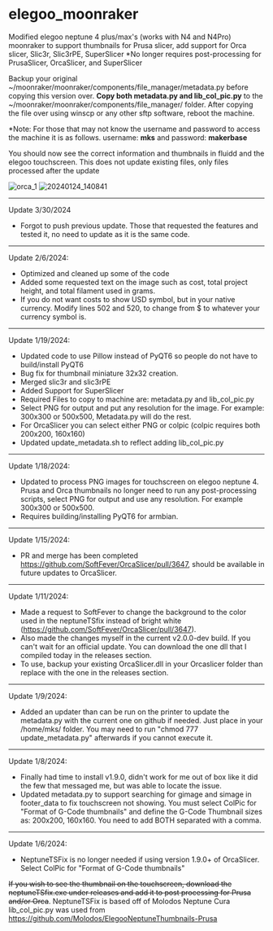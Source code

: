 # elegoo_moonraker
Modified elegoo neptune 4 plus/max's (works with N4 and N4Pro) moonraker to support thumbnails for Prusa slicer, add support for Orca slicer, Slic3r, Slic3rPE, SuperSlicer
*No longer requires post-processing for PrusaSlicer, OrcaSlicer, and SuperSlicer

Backup your original ~/moonraker/moonraker/components/file_manager/metadata.py before copying this version over. **Copy both metadata.py and lib_col_pic.py** to the ~/moonraker/moonraker/components/file_manager/ folder.  After copying the file over using winscp or any other sftp software, reboot the machine.

*Note: For those that may not know the username and password to access the machine it is as follows. username: **mks** and password: **makerbase**


You should now see the correct information and thumbnails in fluidd and the elegoo touchscreen. This does not update existing files, only files processed after the update

![orca_1](https://github.com/VBitsHub/elegoo_moonraker/assets/62845219/207207ef-c9b5-4514-9a51-ad72684ecd93)
![20240124_140841](https://github.com/VBitsHub/elegoo_moonraker/assets/62845219/c4264911-af27-4be2-8b8a-9e9892b9fece)


-----------------
Update 3/30/2024
- Forgot to push previous update. Those that requested the features and tested it, no need to update as it is the same code.

-----------------
Update 2/6/2024:
- Optimized and cleaned up some of the code
- Added some requested text on the image such as cost, total project height, and total filament used in grams.
- If you do not want costs to show USD symbol, but in your native currency. Modify lines 502 and 520, to change from $ to whatever your currency symbol is.

-----------------
Update 1/19/2024: 
- Updated code to use Pillow instead of PyQT6 so people do not have to build/install PyQT6
- Bug fix for thumbnail miniature 32x32 creation.
- Merged slic3r and slic3rPE
- Added Support for SuperSlicer
- Required Files to copy to machine are: metadata.py and lib_col_pic.py
- Select PNG for output and put any resolution for the image. For example: 300x300 or 500x500, Metadata.py will do the rest.
- For OrcaSlicer you can select either PNG or colpic (colpic requires both 200x200, 160x160)
- Updated update_metadata.sh to reflect adding lib_col_pic.py

-----------------
Update 1/18/2024: 
- Updated to process PNG images for touchscreen on elegoo neptune 4. Prusa and Orca thumbnails no longer need to run any post-processing scripts, select PNG for output and use any resolution. For example 300x300 or 500x500.
- Requires building/installing PyQT6 for armbian.

-----------------
Update 1/15/2024: 
- PR and merge has been completed https://github.com/SoftFever/OrcaSlicer/pull/3647, should be available in future updates to OrcaSlicer. 

-----------------
Update 1/11/2024: 
- Made a request to SoftFever to change the background to the color used in the neptuneTSfix instead of bright white (https://github.com/SoftFever/OrcaSlicer/pull/3647). 
- Also made the changes myself in the current v2.0.0-dev build. If you can't wait for an official update. You can download the one dll that I compiled today in the releases section.
- To use, backup your existing OrcaSlicer.dll in your Orcaslicer folder than  replace with the one in the releases section.

-----------------
Update 1/9/2024: 
- Added an updater than can be run on the printer to update the metadata.py with the current one on github if needed. Just place in your /home/mks/ folder. You may need to run "chmod 777 update_metadata.py" afterwards if you cannot execute it.

-----------------
Update 1/8/2024: 
- Finally had time to install v1.9.0, didn't work for me out of box like it did the few that messaged me, but was able to locate the issue.
- Updated metadata.py to support searching for gimage and simage in footer_data to fix touchscreen not showing. You must select ColPic for "Format of G-Code thumbnails" and define the G-Code Thumbnail sizes as: 200x200, 160x160. You need to add BOTH separated with a comma.
                 
-----------------
Update 1/6/2024: 
- NeptuneTSFix is no longer needed if using version 1.9.0+ of OrcaSlicer. Select ColPic for "Format of G-Code thumbnails"

~~If you wish to see the thumbnail on the touchscreen, download the neptuneTSfix.exe under releases and add it to post processing for Prusa and/or Orca~~.
NeptuneTSFix is based off of Molodos Neptune Cura
lib_col_pic.py was used from https://github.com/Molodos/ElegooNeptuneThumbnails-Prusa
